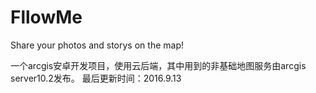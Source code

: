 # FllowMe
Share your photos and storys on the map!

一个arcgis安卓开发项目，使用云后端，其中用到的非基础地图服务由arcgis server10.2发布。
最后更新时间：2016.9.13
